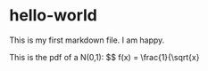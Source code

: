 # hello-world

This is my first markdown file. I am happy. 

This is the pdf of a N(0,1):
$$
f(x) = \frac{1}{\sqrt{x} 
